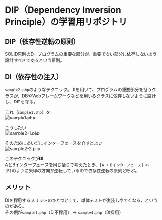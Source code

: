 # DIP（Dependency Inversion Principle）の学習用リポジトリ

## DIP（依存性逆転の原則）

SOLID原則のD。プログラムの重要な部分が、重要でない部分に依存しないよう設計すべきであるという原則。


## DI（依存性の注入）

```sample2.php```のようなテクニック。DIを用いて、プログラムの重要部分を担うクラスが、DBやWebフレームワークなどを用いるクラスに依存しないように設計し、DIPを守る。

これ（```sample1.php```）を  
![sample1.php](https://github.com/superneko160/DIP/blob/main/images/sample1.drawio.svg)

こうしたい  
![sample2-1.php](https://github.com/superneko160/DIP/blob/main/images/sample2-1.drawio.svg)

そのためにあいだにインターフェースを介すとよい  
![sample2-2.php](https://github.com/superneko160/DIP/blob/main/images/sample2-2.drawio.svg)

このテクニックが**DI**  
AとBインターフェースを同じ括りで考えたとき、```[A + Bインターフェース] <- [B]```のように矢印の方向が逆転しているので依存性逆転の原則と呼ぶ。

## メリット

DIを採用するメリットのひとつとして、単体テストが実装しやすくなる、というのがある。  
その例が```sample3.php```（DI不採用） -> ```sample4.php```（DI採用）
